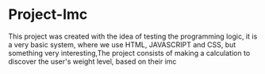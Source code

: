 # Project-Imc
This project was created with the idea of ​​testing the programming logic, it is a very basic system, where we use HTML, JAVASCRIPT and CSS, but something very interesting,The project consists of making a calculation to discover the user's weight level, based on their imc
